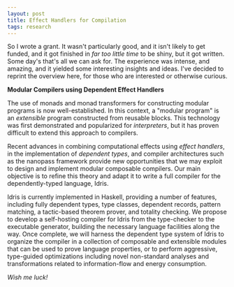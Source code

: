 ```yaml
---
layout: post
title: Effect Handlers for Compilation
tags: research
---
```

So I wrote a grant. It wasn't particularly good, and it isn't
likely to get funded, and it got finished in *far too little time* to be
shiny, but it got written. Some day's that's all we can ask for. The
experience was intense, and amazing, and it yielded some interesting
insights and ideas. I've decided to reprint the overview here, for those
who are interested or otherwise curious.

**Modular Compilers using Dependent Effect Handlers**

The use of monads and monad transformers for constructing modular programs
is now well-established. In this context, a "modular program" is an
*extensible* program constructed from reusable blocks. This technology was
first demonstrated and popularized for *interpreters*, but it has proven
difficult to extend this approach to compilers.  

Recent advances in combining computational effects using *effect handlers*,
in the implementation of *dependent types*, and compiler architectures such
as the nanopass framework provide new opportunities that we may exploit to
design and implement modular composable compilers. Our main objective is to
refine this theory and adapt it to write a full compiler for the
dependently-typed language, Idris.

Idris is currently implemented in Haskell, providing a number of features,
including fully dependent types, type classes, dependent records, pattern
matching, a tactic-based theorem prover, and totality checking. We propose
to develop a self-hosting compiler for Idris from the type-checker to the
executable generator, building the necessary language facilities along the
way. Once complete, we will harness the dependent type system of Idris to
organize the compiler in a collection of composable and extensible modules
that can be used to prove language properties, or to perform aggressive,
type-guided optimizations including novel non-standard analyses and
transformations related to information-flow and energy consumption.

*Wish me luck!*


